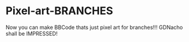 # Pixel-art-BRANCHES
Now you can make BBCode thats just pixel art for branches!!! GDNacho shall be IMPRESSED!
